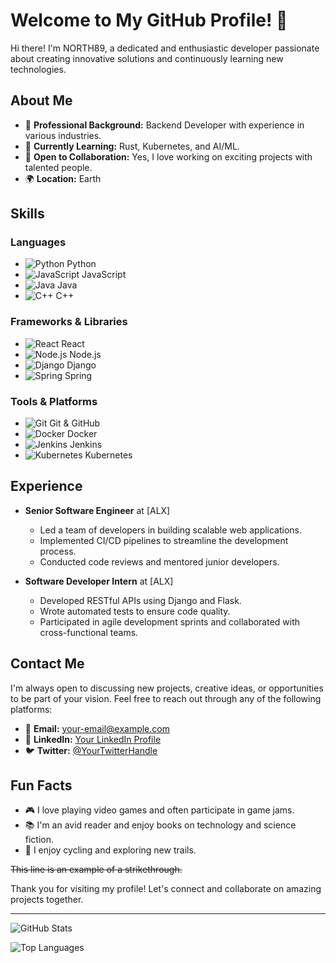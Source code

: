 # Welcome to My GitHub Profile! 👋

Hi there! I'm NORTH89, a dedicated and enthusiastic developer passionate about creating innovative solutions and continuously learning new technologies.

## About Me

- 💼 **Professional Background:** Backend Developer with experience in various industries.
- 🌱 **Currently Learning:** Rust, Kubernetes, and AI/ML.
- 🤝 **Open to Collaboration:** Yes, I love working on exciting projects with talented people.
- 🌍 **Location:** Earth

## Skills

### Languages
- ![Python](https://img.shields.io/badge/Python-3776AB?style=for-the-badge&logo=python&logoColor=white) Python
- ![JavaScript](https://img.shields.io/badge/JavaScript-F7DF1E?style=for-the-badge&logo=javascript&logoColor=black) JavaScript
- ![Java](https://img.shields.io/badge/Java-007396?style=for-the-badge&logo=java&logoColor=white) Java
- ![C++](https://img.shields.io/badge/C++-00599C?style=for-the-badge&logo=cplusplus&logoColor=white) C++

### Frameworks & Libraries
- ![React](https://img.shields.io/badge/React-20232A?style=for-the-badge&logo=react&logoColor=61DAFB) React
- ![Node.js](https://img.shields.io/badge/Node.js-43853D?style=for-the-badge&logo=nodedotjs&logoColor=white) Node.js
- ![Django](https://img.shields.io/badge/Django-092E20?style=for-the-badge&logo=django&logoColor=white) Django
- ![Spring](https://img.shields.io/badge/Spring-6DB33F?style=for-the-badge&logo=spring&logoColor=white) Spring

### Tools & Platforms
- ![Git](https://img.shields.io/badge/Git-F05032?style=for-the-badge&logo=git&logoColor=white) Git & GitHub
- ![Docker](https://img.shields.io/badge/Docker-2496ED?style=for-the-badge&logo=docker&logoColor=white) Docker
- ![Jenkins](https://img.shields.io/badge/Jenkins-D24939?style=for-the-badge&logo=jenkins&logoColor=white) Jenkins
- ![Kubernetes](https://img.shields.io/badge/Kubernetes-326CE5?style=for-the-badge&logo=kubernetes&logoColor=white) Kubernetes


## Experience

- **Senior Software Engineer** at [ALX]
  - Led a team of developers in building scalable web applications.
  - Implemented CI/CD pipelines to streamline the development process.
  - Conducted code reviews and mentored junior developers.

- **Software Developer Intern** at [ALX]
  - Developed RESTful APIs using Django and Flask.
  - Wrote automated tests to ensure code quality.
  - Participated in agile development sprints and collaborated with cross-functional teams.

## Contact Me

I'm always open to discussing new projects, creative ideas, or opportunities to be part of your vision. Feel free to reach out through any of the following platforms:

- 📧 **Email:** [your-email@example.com](usernyork@gmail.com)
- 💼 **LinkedIn:** [Your LinkedIn Profile](https://www.linkedin.com/in/noureddine-oubourhim-8ba049221/)
- 🐦 **Twitter:** [@YourTwitterHandle](https://x.com/Nordin_pixly)

## Fun Facts

- 🎮 I love playing video games and often participate in game jams.
- 📚 I'm an avid reader and enjoy books on technology and science fiction.
- 🚴 I enjoy cycling and exploring new trails.

~~This line is an example of a strikethrough.~~

Thank you for visiting my profile! Let's connect and collaborate on amazing projects together.

---

![GitHub Stats](https://github-readme-stats.vercel.app/api?username=NORTH89&show_icons=true&theme=dark)

![Top Languages](https://github-readme-stats.vercel.app/api/top-langs/?username=NORTH89&layout=compact&theme=dark)
